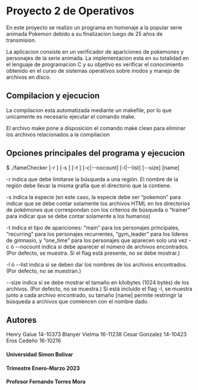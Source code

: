 # Proyecto 2 de Operativos

En este proyecto se realizo un programa en homenaje a la popular serie animada Pokemon debido a su finalizacion luego de 25 años de transmision.

La aplicacion consiste en un verificador de apariciones de pokemones y personajes de la serie animada. La implementacion esta en su totalidad en el lenguaje de programacion C y su objetivo es verificar el conocimiento obtenido en el curso de sistemas operativos sobre inodos y manejo de archivos en disco.

## Compilacion y ejecucion
La compilacion esta automatizada mediante un makefile, por lo que unicamente es necesario ejecutar el comando make.

El archivo make pone a disposicion el comando make clean para eliminar los archivos relacionados a la compilacion

## Opciones principales del programa y ejecucion

$ ./fameChecker [-r <region>] [-s <species>] [-t <type>] [-c|--nocount] [-l|--list] [--size] [name]

-r indica que debe limitarse la búsqueda a una región. El nombre de la región debe llevar la misma grafía que el directorio que la contiene.

-s indica la especie (en este caso, la especie debe ser “pokemon” para indicar que se debe contar solamente los archivos HTML en los directorios de pokémones que correspondan con los criterios de búsqueda o “trainer” para indicar que se debe contar solamente a los humanos)

-t indica el tipo de apariciones: “main” para los personajes principales, “recurring” para los personajes recurrentes, “gym_leader” para los líderes de gimnasio, y “one_time” para los personajes que aparecen solo una vez -c ó --nocount indica si debe aparecer el número de archivos encontrados. (Por defecto, se muestra. Si el flag está presente, no se debe mostrar.)

-l ó --list indica si se deben dar los nombres de los archivos encontrados. (Por defecto, no se muestran.)

--size indica si se debe mostrar el tamaño en kilobytes (1024 bytes) de los archivos. (Por defecto, no se muestra.) Si está incluido el flag -l, se muestra junto a cada archivo encontrado, su tamaño [name] permite restringir la búsqueda a archivos que comiencen con el nombre dado.


## Autores
Henry Galue 14-10373
Blanyer Vielma 16-11238
Cesar Gonzalez 14-10423
Eros Cedeño 16-10216

#### Universidad Simon Bolivar
#### Trimestre Enero-Marzo 2023
#### Profesor Fernando Torres Mora